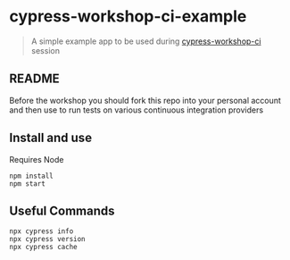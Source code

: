 # cypress-workshop-ci-example
> A simple example app to be used during [cypress-workshop-ci](https://github.com/cypress-io/cypress-workshop-ci) session

## README

Before the workshop you should fork this repo into your personal account and then use to run tests on various continuous integration providers

## Install and use

Requires Node

```
npm install
npm start
```

## Useful Commands

```
npx cypress info
npx cypress version
npx cypress cache
```
